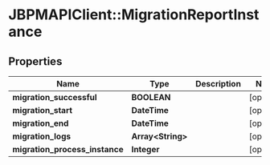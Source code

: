 # JBPMAPIClient::MigrationReportInstance

## Properties
Name | Type | Description | Notes
------------ | ------------- | ------------- | -------------
**migration_successful** | **BOOLEAN** |  | [optional] 
**migration_start** | **DateTime** |  | [optional] 
**migration_end** | **DateTime** |  | [optional] 
**migration_logs** | **Array&lt;String&gt;** |  | [optional] 
**migration_process_instance** | **Integer** |  | [optional] 



